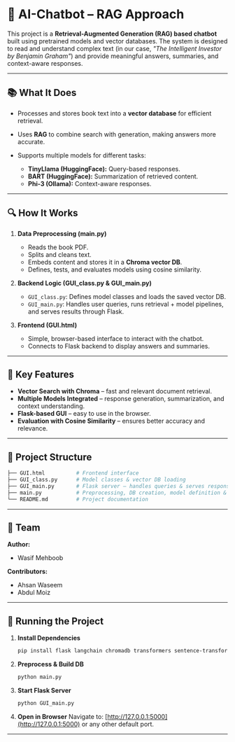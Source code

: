 # 🤖 AI-Chatbot – RAG Approach

This project is a **Retrieval-Augmented Generation (RAG) based chatbot** built using pretrained models and vector databases. The system is designed to read and understand complex text (in our case, *"The Intelligent Investor by Benjamin Graham"*) and provide meaningful answers, summaries, and context-aware responses.

---

## 📚 What It Does

* Processes and stores book text into a **vector database** for efficient retrieval.
* Uses **RAG** to combine search with generation, making answers more accurate.
* Supports multiple models for different tasks:

  * **TinyLlama (HuggingFace):** Query-based responses.
  * **BART (HuggingFace):** Summarization of retrieved content.
  * **Phi-3 (Ollama):** Context-aware responses.

---

## 🔍 How It Works

1. **Data Preprocessing (main.py)**

   * Reads the book PDF.
   * Splits and cleans text.
   * Embeds content and stores it in a **Chroma vector DB**.
   * Defines, tests, and evaluates models using cosine similarity.

2. **Backend Logic (GUI_class.py & GUI_main.py)**

   * `GUI_class.py`: Defines model classes and loads the saved vector DB.
   * `GUI_main.py`: Handles user queries, runs retrieval + model pipelines, and serves results through Flask.

3. **Frontend (GUI.html)**

   * Simple, browser-based interface to interact with the chatbot.
   * Connects to Flask backend to display answers and summaries.

---

## 🌟 Key Features

* **Vector Search with Chroma** – fast and relevant document retrieval.
* **Multiple Models Integrated** – response generation, summarization, and context understanding.
* **Flask-based GUI** – easy to use in the browser.
* **Evaluation with Cosine Similarity** – ensures better accuracy and relevance.

---

## 📂 Project Structure

```bash
├── GUI.html          # Frontend interface
├── GUI_class.py      # Model classes & vector DB loading
├── GUI_main.py       # Flask server – handles queries & serves responses
├── main.py           # Preprocessing, DB creation, model definition & evaluation
└── README.md         # Project documentation
```

---

## 👥 Team

**Author:**

* Wasif Mehboob

**Contributors:**

* Ahsan Waseem
* Abdul Moiz

---

## 🚀 Running the Project

1. **Install Dependencies**

   ```bash
   pip install flask langchain chromadb transformers sentence-transformers
   ```

2. **Preprocess & Build DB**

   ```bash
   python main.py
   ```

3. **Start Flask Server**

   ```bash
   python GUI_main.py
   ```

4. **Open in Browser**
   Navigate to: [http://127.0.0.1:5000](http://127.0.0.1:5000) or any other default port.

---
